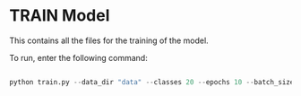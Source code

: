 # TRAIN Model

This contains all the files for the training of the model.

To run, enter the following command:

```python

python train.py --data_dir "data" --classes 20 --epochs 10 --batch_size 32 --learning_rate 0.001 --device "cuda" --seed 42 --wandb_project "bird-classification" --model_name "bird_classifier" --save-frequency 1 --refresh_data

```
